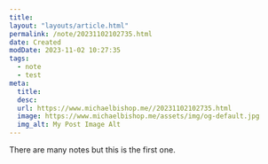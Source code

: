 ```yaml
---
title: 
layout: "layouts/article.html"
permalink: /note/20231102102735.html
date: Created
modDate: 2023-11-02 10:27:35
tags:
  - note
  - test
meta:
  title: 
  desc: 
  url: https://www.michaelbishop.me//20231102102735.html
  image: https://www.michaelbishop.me/assets/img/og-default.jpg
  img_alt: My Post Image Alt
---
```


There are many notes but this is the first one.

<a href="https://brid.gy/publish/bluesky"></a>
<a href="https://brid.gy/publish/mastodon"></a>
